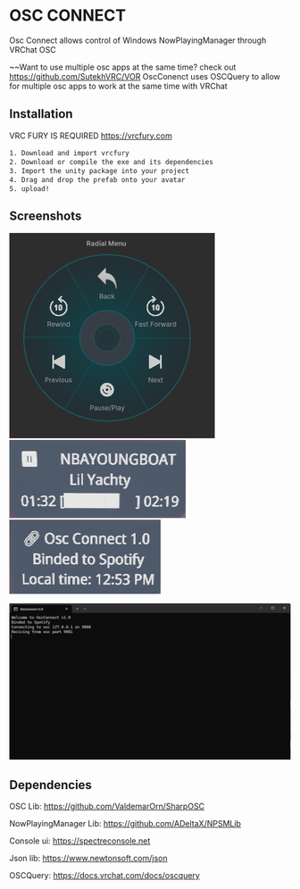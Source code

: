 # OSC CONNECT

Osc Connect allows control of Windows NowPlayingManager through VRChat OSC

~~Want to use multiple osc apps at the same time? check out https://github.com/SutekhVRC/VOR
OscConenct uses OSCQuery to allow for multiple osc apps to work at the same time with VRChat
## Installation
VRC FURY IS REQUIRED https://vrcfury.com

    1. Download and import vrcfury
    2. Download or compile the exe and its dependencies
    3. Import the unity package into your project
    4. Drag and drop the prefab onto your avatar
    5. upload!
    
## Screenshots

![App Screenshot](https://github.com/ImDragonxd07/OscConnect/blob/main/OscConnectScreenshots/radial.png?raw=true)
![App Screenshot](https://github.com/ImDragonxd07/OscConnect/blob/main/OscConnectScreenshots/chatbox.png?raw=true) 
![App Screenshot](https://github.com/ImDragonxd07/OscConnect/blob/main/OscConnectScreenshots/chatbox%20(2).png?raw=true)

![App Screenshot](https://github.com/ImDragonxd07/OscConnect/blob/main/OscConnectScreenshots/console.png?raw=true)

## Dependencies

OSC Lib: https://github.com/ValdemarOrn/SharpOSC 

NowPlayingManager Lib: https://github.com/ADeltaX/NPSMLib

Console ui: https://spectreconsole.net

Json lib: https://www.newtonsoft.com/json

OSCQuery: https://docs.vrchat.com/docs/oscquery
